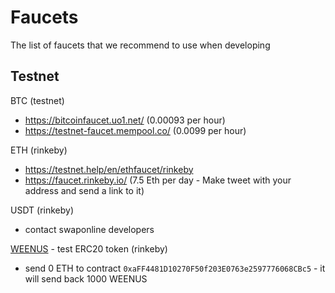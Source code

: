 # Faucets

The list of faucets that we recommend to use when developing


## Testnet

BTC (testnet)
 - https://bitcoinfaucet.uo1.net/ (0.00093 per hour)
 - https://testnet-faucet.mempool.co/ (0.0099 per hour)

ETH (rinkeby)
 - https://testnet.help/en/ethfaucet/rinkeby
 - https://faucet.rinkeby.io/ (7.5 Eth per day - Make tweet with your address and send a link to it)
 
USDT (rinkeby)
 - contact swaponline developers

[WEENUS](https://github.com/bokkypoobah/WeenusTokenFaucet) - test ERC20 token (rinkeby)
- send 0 ETH to contract `0xaFF4481D10270F50f203E0763e2597776068CBc5` - it will send back 1000 WEENUS
